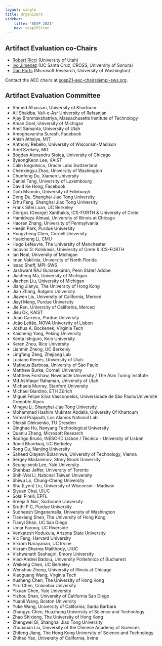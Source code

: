 ```yaml
---
layout: single
title: Organizers
sidebar:
    title: 'SOSP 2021'
    nav: sosp2021toc
---
```


## Artifact Evaluation co-Chairs

* [Robert Ricci](https://ricci.io) (University of Utah)
* [Ivo Jimenez](https://ivotron.me) (UC Santa Cruz, CROSS, University of Sonora)
* [Dan Ports](https://drkp.net) (Microsoft Research, University of Washington)

Contact the AEC chairs at [sosp21-aec-chairs@mpi-sws.org](mailto:sosp21-aec-chairs@mpi-sws.org).

## Artifact Evaluation Committee
 
* Ahmed Alhassan, University of Khartoum
* Ali Shakiba, Vali-e-Asr University of Rafsanjan
* Ajay Brahmakshatriya, Massachusetts Institute of Technology
* Aman Goel, University of Michigan
* Amit Samanta, University of Utah
* Amoghavarsha Suresh, Facebook
* Anish Athalye, MIT
* Anthony Rebello, University of Wisconsin-Madison
* Ariel Szekely, MIT
* Bogdan Alexandru Stoica, University of Chicago
* ByeongKeon Lee, KAIST
* Calin Iorgulescu, Oracle Labs Switzerland
* Chenxingyu Zhao, University of Washington
* Chunfeng Du, Xiamen University
* Daniel Tang, University of Luxembourg
* David Ke Hong, Facebook
* Djob Mvondo, University of Edinburgh
* Dong Du, Shanghai Jiao Tong University
* Erhu Feng, Shanghai Jiao Tong University
* Frank Sifei Luan, UC Berkeley
* Giorgos (George) Xanthakis, ICS-FORTH & University of Crete
* Hamidreza Almasi, University of Illinois at Chicago
* Haoran Zhang, University of Pennsylvania
* Heejin Park, Purdue University
* Hongzheng Chen, Cornell University
* Huaicheng Li, CMU
* Hugo Lefeuvre, The University of Manchester
* Iacovos G. Kolokasis, University of Crete & ICS-FORTH
* Ian Neal, University of Michigan
* Iman Vakilinia, University of North Florida
* Isaac Sheff, MPI-SWS
* Jashwant RAJ Gunasekaran, Penn State/ Adobe
* Jiacheng Ma, University of Michigan
* Jiachen Liu, University of Michigan
* Jiang Jianyu, The University of Hong Kong
* Jian Zhang, Rutgers University
* Jiawen Liu, University of California, Merced
* Jiayi Meng, Purdue University
* Jie Ren, University of California, Merced
* Jisu Ok, KAIST
* Joao Carreira, Purdue University
* João Leitão, NOVA University of Lisbon
* Joshua A. Bockenek, Virginia Tech
* Kaicheng Yang, Peking University
* Kenta Ishiguro, Keio University
* Keren Zhou, Rice University
* Lianmin Zheng, UC Berkeley
* Lingfang Zeng, Zhejiang Lab
* Luciano Remes, University of Utah
* Matheus Barbosa, University of Sao Paulo
* Matthew Burke, Cornell University
* Matthew Forshaw, Newcastle University / The Alan Turing Institute
* Md Ashfaqur Rahaman, University of Utah
* Michaela Murray, Stanford University
* Michael Giardino, ETH Zürich
* Miguel Felipe Silva Vasconcelos, Universidade de São Paulo/Université Grenoble Alpes
* Mingyu Li, Shanghai Jiao Tong University
* Mohammed Hashim Mukhtar Abdalla, University Of Khartoum
* Nirmal Prajapati, Los Alamos National Lab
* Oleksii Oleksenko, TU Dresden
* Qinghao Hu, Nanyang Technological University
* Quanlu Zhang, Microsoft Research
* Rodrigo Bruno, INESC-ID Lisbon / Técnico - University of Lisbon
* Romil Bhardwaj, UC Berkeley
* Rong Gu, Nanjing University
* Saheed Olayemi Bolarinwa, University of Technology, Vienna
* Sergey Madaminov, Stony Brook University
* Seung-seob Lee, Yale University
* Shehbaz Jaffer, University of Toronto
* Shih-Wei Li, National Taiwan University
* Shiwu Lo, Chung-Cheng University
* Shu (Lynn) Liu, University of Wisconsin - Madison
* Siyuan Chai, UIUC
* Solal Pirelli, EPFL
* Sreeja S Nair, Sorbonne University
* Sruthi P C, Purdue University
* Sudheesh Singanamalla, University of Washington
* Tianxiang Shen, The University of Hong Kong
* Tianyi Shan, UC San Diego
* Umar Farooq, UC Riverside
* Venkatesh Kodukula, Arizona State University
* Vic Feng, Harvard University
* Vikram Narayanan, UC Irvine
* Vikram Sharma Mailthody, UIUC
* Vishwanath Seshagiri, Emory University
* Vlad-Andrei Badoiu, University Politehnica of Bucharest
* Weikeng Chen, UC Berkeley
* Wenshao Zhong, University of Illinois at Chicago
* Xiaoguang Wang, Virginia Tech
* Xusheng Chen, The University of Hong Kong
* Yiru Chen, Columbia University
* Yixuan Chen, Yale University
* Yizhou Shan, University of California San Diego
* Yuanli Wang, Boston University
* Yuke Wang, University of California, Santa Barbara
* Zhangyu Chen, Huazhong University of Science and Technology
* Zhao Shixiong, The University of Hong Kong
* Zhengwei Qi, Shanghai Jiao Tong University
* Zhuoxuan Liu, University of the Chinese Academy of Sciences
* Zhifeng Jiang, The Hong Kong University of Science and Technology
* Zhihao Yao, University of California, Irvine
